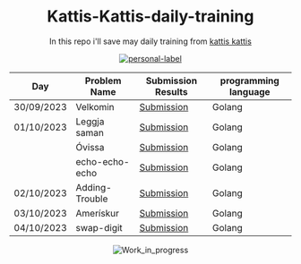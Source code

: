 <div align="center">
  
# Kattis-Kattis-daily-training

In this repo i'll save may daily training from [kattis kattis](https://open.kattis.com/)

[![personal-label](https://img.shields.io/static/v1?label=DanerSound&message=Work_in_progress&color=red&logo=github)](https://github.com/DanerSound)


| Day         | Problem Name| Submission Results | programming language |
| ----------- | ----------- | ----------- | --------------------------------------------  |
| 30/09/2023  | Velkomin    | [Submission](https://open.kattis.com/submissions/11856054) | Golang| 
| 01/10/2023  | Leggja saman | [Submission](https://open.kattis.com/submissions/11857430) | Golang |
|             | Óvissa       | [Submission](https://open.kattis.com/submissions/11862014) | Golang |
|             | echo-echo-echo | [Submission](https://open.kattis.com/submissions/11862014) | Golang |
| 02/10/2023  | Adding-Trouble | [Submission](https://open.kattis.com/submissions/11876061) | Golang |
| 03/10/2023  | Amerískur | [Submission](https://open.kattis.com/submissions/11886184) | Golang |
| 04/10/2023  | swap-digit | [Submission](https://open.kattis.com/submissions/11899847) | Golang |

  ![Work_in_progress](http://cliffordgarstang.com/wp-content/uploads/2013/01/Work_in_progress.png)

</div>
